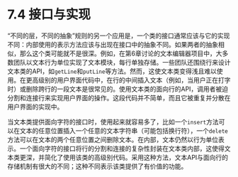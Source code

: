 # 7.4 接口与实现

“不同的层，不同的抽象”规则的另一个应用是，一个类的接口通常应该与它的实现不同：内部使用的表示方法应该与出现在接口中的抽象不同。如果两者的抽象相似，那么这个类可能就不是很深。例如，在第6章讨论的文本编辑器项目中，大多数团队以文本行为单位实现了文本模块，每行单独存储。一些团队还围绕行来设计文本类的API，如`getLine`和`putLine`等方法。然而，这使文本类变得浅且难以使用。在更高级别的用户界面代码中，在行的中间插入文本（例如，当用户正在打字时）或删除跨行的一段文本是很常见的。使用文本类的面向行的API，调用者被迫分割和连接行来实现用户界面的操作。这段代码并不简单，而且它被重复并分散在用户界面的实现中。

当文本类提供面向字符的接口时，使用起来就容易多了，比如一个`insert`方法可以在文本的任意位置插入一个任意的文本字符串（可能包括换行符），一个`delete`方法可以在文本的两个任意位置之间删除文本。在内部，文本仍然以行为单位表示。一个面向字符的接口将行的分割和连接的复杂性封装在文本类内部，这使得文本类更深，并简化了使用该类的高级别代码。采用这种方法，文本API与面向行的存储机制有很大的不同；这种不同表示该类提供了有价值的功能。
